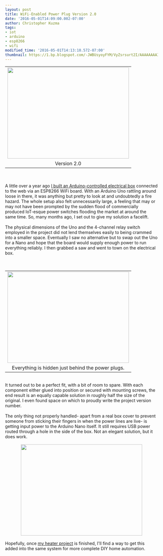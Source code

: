 ```yaml
---
layout: post
title: WiFi-Enabled Power Plug Version 2.0
date: '2016-05-01T14:09:00.002-07:00'
author: Christopher Kuzma
tags:
- iot
- arduino
- esp8266
- wifi
modified_time: '2016-05-01T14:13:10.572-07:00'
thumbnail: https://1.bp.blogspot.com/-JWBUsyoyFYM/VyZsrsurt2I/AAAAAAAAImw/vQTkOi8vb8YgU5tX3s6JjPjnHReB08sUQCLcB/s72-c/IMG_20160430_161120.jpg
---
```


<table align="center" cellpadding="0" cellspacing="0" class="tr-caption-container" style="margin-left: auto; margin-right: auto; text-align: center;"><tbody><tr><td style="text-align: center;"><a href="https://1.bp.blogspot.com/-JWBUsyoyFYM/VyZsrsurt2I/AAAAAAAAImw/vQTkOi8vb8YgU5tX3s6JjPjnHReB08sUQCLcB/s1600/IMG_20160430_161120.jpg" imageanchor="1" style="margin-left: auto; margin-right: auto;"><img border="0" height="300" src="https://1.bp.blogspot.com/-JWBUsyoyFYM/VyZsrsurt2I/AAAAAAAAImw/vQTkOi8vb8YgU5tX3s6JjPjnHReB08sUQCLcB/s400/IMG_20160430_161120.jpg" width="400" /></a></td></tr><tr><td class="tr-caption" style="text-align: center;">Version 2.0</td></tr></tbody></table><br /><br />A little over a year ago <a href="http://blog.christopherkuzma.com/2015/01/building-web-controlled-wifi-enabled.html">I built an Arduino-controlled electrical box</a> connected to the web via an ESP8266 WiFi board. With an Arduino Uno rattling around loose in there, it was anything but pretty to look at and undoubtedly a fire hazard. The whole setup also felt unnecessarily large, a feeling that may or may not have been prompted by the sudden flood of commercially produced IoT-esque power switches flooding the market at around the same time. So, many months ago, I set out to give my solution a facelift.<br /><br />The physical dimensions of the Uno and the 4-channel relay switch employed in the project did not lend themselves easily to being crammed into a smaller space. Eventually I saw no alternative but to swap out the Uno for a Nano and hope that the board would supply enough power to run everything reliably. I then grabbed a saw and went to town on the electrical box.<br /><a name='more'></a><br /><br /><table align="center" cellpadding="0" cellspacing="0" class="tr-caption-container" style="margin-left: auto; margin-right: auto; text-align: center;"><tbody><tr><td style="text-align: center;"><a href="https://2.bp.blogspot.com/-XCTwfj7NM2Q/VyZu7EiexXI/AAAAAAAAIm8/15-OpfsjAPIo60sEtepY9KAqfLTnqZYIACLcB/s1600/IMG_20160430_161149.jpg" imageanchor="1" style="margin-left: auto; margin-right: auto;"><img border="0" height="300" src="https://2.bp.blogspot.com/-XCTwfj7NM2Q/VyZu7EiexXI/AAAAAAAAIm8/15-OpfsjAPIo60sEtepY9KAqfLTnqZYIACLcB/s400/IMG_20160430_161149.jpg" width="400" /></a></td></tr><tr><td class="tr-caption" style="text-align: center;">Everything is hidden just behind the power plugs.</td></tr></tbody></table><br />It turned out to be a perfect fit, with a bit of room to spare. With each component either glued into position or secured with mounting screws, the end result is an equally capable solution in roughly half the size of the original. I even found space on which to proudly write the project version number.<br /><br />The only thing not properly handled- apart from a real box cover to prevent someone from sticking their fingers in when the power lines are live- is getting input power to the Arduino Nano itself. It still requires USB power routed through a hole in the side of the box. Not an elegant solution, but it does work.<br /><br /><div class="separator" style="clear: both; text-align: center;"><a href="https://3.bp.blogspot.com/-HWJVfY8c5rI/VyZv6e9feEI/AAAAAAAAInI/-VvbZkzSXOYRBJB5IsensCJ3k-CJKxGPACLcB/s1600/IMG_20160430_161134.jpg" imageanchor="1" style="margin-left: 1em; margin-right: 1em;"><img border="0" height="300" src="https://3.bp.blogspot.com/-HWJVfY8c5rI/VyZv6e9feEI/AAAAAAAAInI/-VvbZkzSXOYRBJB5IsensCJ3k-CJKxGPACLcB/s400/IMG_20160430_161134.jpg" width="400" /></a></div><br />Hopefully, once <a href="http://blog.christopherkuzma.com/2016/03/project-apartment-heating-air.html">my heater project</a> is finished, I'll find a way to get this added into the same system for more complete DIY home automation.